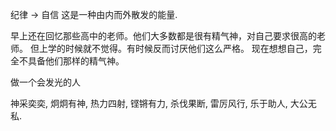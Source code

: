 纪律 → 自信
这是一种由内而外散发的能量. 

早上还在回忆那些高中的老师。他们大多数都是很有精气神，对自己要求很高的老师。
但上学的时候就不觉得。有时候反而讨厌他们这么严格。
现在想想自己，完全不具备他们那样的精气神。

做一个会发光的人 

神采奕奕, 炯炯有神, 热力四射, 铿锵有力, 杀伐果断, 雷厉风行, 乐于助人, 大公无私. 